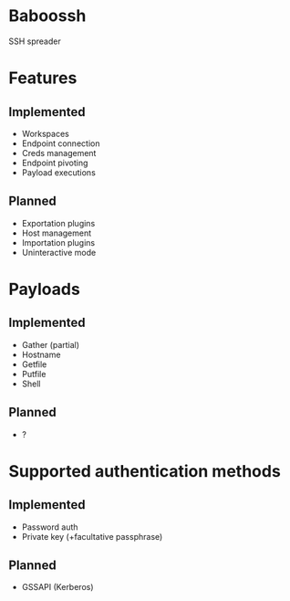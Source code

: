 # Baboossh

SSH spreader

# Features

## Implemented

- Workspaces
- Endpoint connection
- Creds management
- Endpoint pivoting
- Payload executions

## Planned

- Exportation plugins
- Host management
- Importation plugins
- Uninteractive mode

# Payloads

## Implemented

- Gather (partial)
- Hostname
- Getfile
- Putfile
- Shell

## Planned

- ?

# Supported authentication methods

## Implemented

- Password auth
- Private key (+facultative passphrase)

## Planned

- GSSAPI (Kerberos)



